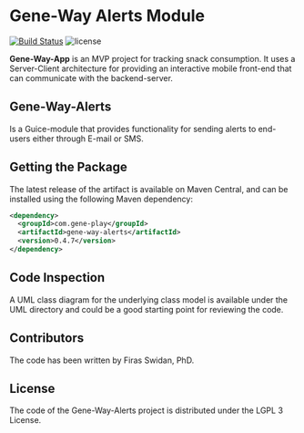 Gene-Way Alerts Module
======
[![Build Status](https://travis-ci.com/yodaboda/gene-way-alerts.svg?token=sWQepzpWF3gMsecSGq7U&branch=master)](https://travis-ci.com/yodaboda/gene-way-alerts)
![license](https://img.shields.io/github/license/yodaboda/gene-way-alerts.svg)
      
**Gene-Way-App** is an MVP project for tracking snack consumption. It uses a Server-Client architecture for providing an interactive mobile front-end that can communicate with the backend-server.

## Gene-Way-Alerts 
Is a Guice-module that provides functionality for sending alerts to end-users either through E-mail or SMS.

## Getting the Package
The latest release of the artifact is available on Maven Central, and can be installed using the following Maven dependency:

```xml
<dependency>
  <groupId>com.gene-play</groupId>
  <artifactId>gene-way-alerts</artifactId>
  <version>0.4.7</version>
</dependency>
```

## Code Inspection

A UML class diagram for the underlying class model is available under the UML directory and could be a good starting point for reviewing the code.

## Contributors
The code has been written by Firas Swidan, PhD.

## License
The code of the Gene-Way-Alerts project is distributed under the LGPL 3 License.
